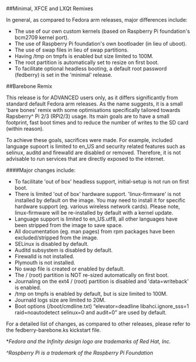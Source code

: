 ##Minimal, XFCE and LXQt Remixes

In general, as compared to Fedora arm releases, major differences include:
- The use of our own custom kernels (based on Raspberry Pi foundation's bcm2709 kernel port).
- The use of Raspberry Pi foundation's own bootloader (in lieu of uboot).
- The use of swap files in lieu of swap partitions.
- Having /tmp on tmpfs is enabled but size limited to 100M.
- The root partition is automatically set to resize on first boot.
- To facilitate optional headless booting, a default root password (fedberry) is set in the 'minimal' release.

##Barebone Remix

This release is for ADVANCED users only, as it differs significantly from standard default Fedora arm releases. As the name suggests, it is a small 'bare bones' remix with some optimisations specifically tailored towards Rapsberry^ Pi 2/3 (RPi2/3) usage. Its main goals are to have a small footprint, fast boot times and to reduce the number of writes to the SD card (within reason).

To achieve these goals, sacrifices were made. For example, included language supoort is limited to en_US and security related features such as selinux, auditd and firewalld are disabled or removed. Therefore, it is not advisable to run services that are directly exposed to the internet.

####Major changes include:
- To facilitate 'out of box' headless support, initial-setup is not run on first boot.
- There is limited 'out of box' hardware support. 'linux-firmware' is not installed by default on the image. You may need to install it for specific hardware support (eg. various wireless network cards). Please note, linux-firmware will be re-installed by default with a kernel update.
- Language support is limited to en_US.utf8, all other languages have been stripped from the image to save space.
- All documentation (eg. man pages) from rpm packages have been excluded/stripped from the image.
- SELinux is disabled by default.
- Auditd subsystem is disabled by default.
- Firewalld is not installed.
- Plymouth is not installed.
- No swap file is created or enabled by default.
- The / (root) partition is NOT re-sized automatically on first boot.
- Journaling on the ext4 / (root) partition is disabled and 'data=writeback' is enabled.
- /tmp on tmpfs is enabled by default, but is size limited to 100M.
- Journald logs size are limited to 20M.
- Boot options (/boot/cmdline.txt) “elevator=deadline libahci.ignore_sss=1 raid=noautodetect selinux=0 and audit=0” are used by default.

For a detailed list of changes, as compared to other releases, please refer to the fedberry-barebone.ks kickstart file.

**Fedora and the Infinity design logo are trademarks of Red Hat, Inc.*

*^Raspberry Pi is a trademark of the Raspberry Pi Foundation*
